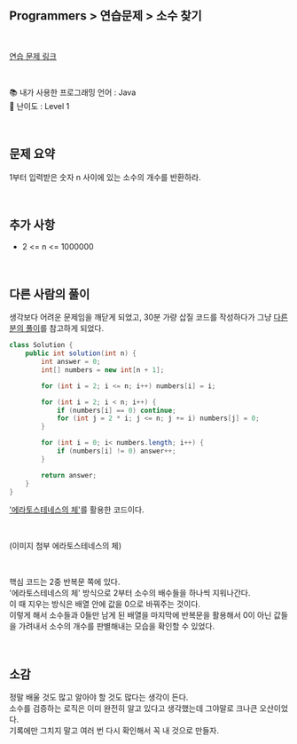## **Programmers > 연습문제 > 소수 찾기**

</br>

[연습 문제 링크](https://programmers.co.kr/learn/courses/30/lessons/12921)

</br>

📚 내가 사용한 프로그래밍 언어 : Java  
🎢 난이도 : Level 1

</br>

## 문제 요약

1부터 입력받은 숫자 n 사이에 있는 소수의 개수를 반환하라.

</br>

## 추가 사항

- 2 <= n <= 1000000

</br>

## 다른 사람의 풀이

생각보다 어려운 문제임을 깨닫게 되었고, 30분 가량 삽질 코드를 작성하다가 그냥 [다른 분의 풀이](https://parkjye.tistory.com/43)를 참고하게 되었다.

```java
class Solution {
    public int solution(int n) {
        int answer = 0;
        int[] numbers = new int[n + 1];

        for (int i = 2; i <= n; i++) numbers[i] = i;

        for (int i = 2; i < n; i++) {
            if (numbers[i] == 0) continue;
            for (int j = 2 * i; j <= n; j += i) numbers[j] = 0;
        }

        for (int i = 0; i< numbers.length; i++) {
            if (numbers[i] != 0) answer++;
        }

        return answer;
    }
}
```

['에라토스테네스의 체'](https://ko.wikipedia.org/wiki/%EC%97%90%EB%9D%BC%ED%86%A0%EC%8A%A4%ED%85%8C%EB%84%A4%EC%8A%A4%EC%9D%98_%EC%B2%B4)를 활용한 코드이다.

</br>

(이미지 첨부 에라토스테네스의 체)

</br>

핵심 코드는 2중 반복문 쪽에 있다.  
'에라토스테네스의 체' 방식으로 2부터 소수의 배수들을 하나씩 지워나간다.  
이 때 지우는 방식은 배열 안에 값을 0으로 바꿔주는 것이다.  
이렇게 해서 소수들과 0들만 남게 된 배열을 마지막에 반복문을 활용해서 0이 아닌 값들을 가려내서 소수의 개수를 판별해내는 모습을 확인할 수 있었다.

</br>

## 소감

정말 배울 것도 많고 알아야 할 것도 많다는 생각이 든다.  
소수를 검증하는 로직은 이미 완전히 알고 있다고 생각했는데 그야말로 크나큰 오산이었다.  
기록에만 그치지 말고 여러 번 다시 확인해서 꼭 내 것으로 만들자.
